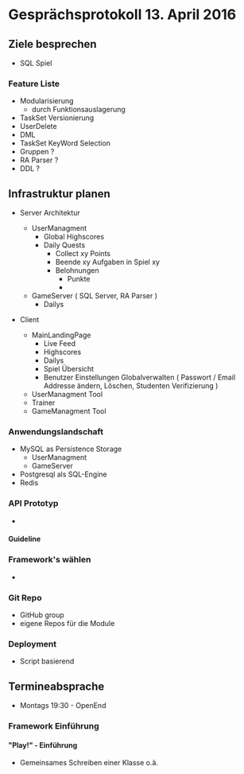 # Gesprächsprotokoll 13. April 2016

## Ziele besprechen
- SQL Spiel

### Feature Liste
- Modularisierung
  - durch Funktionsauslagerung
- TaskSet Versionierung
- UserDelete
- DML
- TaskSet KeyWord Selection
- Gruppen ?
- RA Parser ?
- DDL ?

## Infrastruktur planen
- Server Architektur
  - UserManagment
    - Global Highscores
    - Daily Quests
      - Collect xy Points
      - Beende xy Aufgaben in Spiel xy
      - Belohnungen
        - Punkte
        -
  - GameServer ( SQL Server, RA Parser )
    - Dailys

- Client
  - MainLandingPage
    - Live Feed
    - Highscores
    - Dailys
    - Spiel Übersicht
    - Benutzer Einstellungen Globalverwalten  ( Passwort / Email Addresse ändern, Löschen,  Studenten Verifizierung )
  - UserManagment Tool
  - Trainer
  - GameManagment Tool

### Anwendungslandschaft
- MySQL as Persistence Storage
  - UserManagment
  - GameServer
- Postgresql als SQL-Engine
- Redis

### API Prototyp
-
#### Guideline

### Framework's wählen
-

### Git Repo
- GitHub group
- eigene Repos für die Module

### Deployment
- Script basierend

## Termineabsprache
- Montags 19:30 - OpenEnd

### Framework Einführung


#### "Play!" - Einführung
- Gemeinsames Schreiben einer Klasse o.ä.
